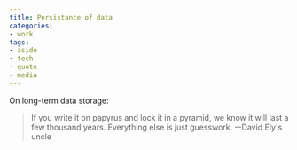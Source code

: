 ```yaml
---
title: Persistance of data
categories:
- work
tags:
- aside
- tech
- quote
- media
---
```


On long-term data storage:

> If you write it on papyrus and lock it in a pyramid, we know it will last a few thousand years. Everything else is just guesswork.
> --David Ely's uncle
